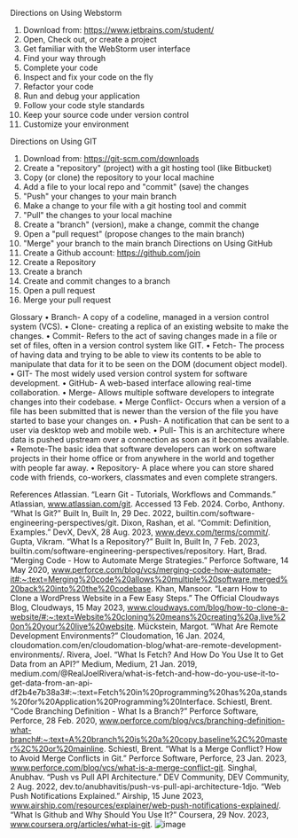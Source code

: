Directions on Using Webstorm
1.	Download from:
https://www.jetbrains.com/student/  
2.	Open, Check out, or create a project
3.	Get familiar with the WebStorm user interface
4.	Find your way through
5.	Complete your code
6.	Inspect and fix your code on the fly
7.	Refactor your code
8.	Run and debug your application
9.	Follow your code style standards
10.	Keep your source code under version control
11.	Customize your environment

Directions on Using GIT
1.	Download from:
https://git-scm.com/downloads
2.	Create a "repository" (project) with a git hosting tool (like Bitbucket)
3.	Copy (or clone) the repository to your local machine
4.	Add a file to your local repo and "commit" (save) the changes
5.	"Push" your changes to your main branch
6.	Make a change to your file with a git hosting tool and commit
7.	"Pull" the changes to your local machine
8.	Create a "branch" (version), make a change, commit the change
9.	Open a "pull request" (propose changes to the main branch)
10.	"Merge" your branch to the main branch
Directions on Using GitHub
1.	Create a Github account:
https://github.com/join
2.	Create a Repository
3.	Create a branch
4.	Create and commit changes to a branch
5.	Open a pull request
6.	Merge your pull request

Glossary
•	Branch- A copy of a codeline, managed in a version control system (VCS).
•	Clone- creating a replica of an existing website to make the changes.
•	Commit- Refers to the act of saving changes made in a file or set of files, often in a version control system like GIT.
•	Fetch- The process of having data and trying to be able to view its contents to be able to manipulate that data for it to be seen on the DOM (document object model).
•	GIT- The most widely used version control system for software development.
•	GitHub- A web-based interface allowing real-time collaboration.
•	Merge- Allows multiple software developers to integrate changes into their codebase.
•	Merge Conflict- Occurs when a version of a file has been submitted that is newer than the version of the file you have started to base your changes on.
•	Push- A notification that can be sent to a user via desktop web and mobile web. 
•	Pull- This is an architecture where data is pushed upstream over a connection as soon as it becomes available. 
•	Remote-The basic idea that software developers can work on software projects in their home office or from anywhere in the world and together with people far away. 
•	Repository- A place where you can store shared code with friends, co-workers, classmates and even complete strangers.

References
Atlassian. “Learn Git - Tutorials, Workflows and Commands.” Atlassian, www.atlassian.com/git. Accessed 13 Feb. 2024. 
Corbo, Anthony. “What Is Git?” Built In, Built In, 29 Dec. 2022, builtin.com/software-engineering-perspectives/git. 
Dixon, Rashan, et al. “Commit: Definition, Examples.” DevX, DevX, 28 Aug. 2023, www.devx.com/terms/commit/. 
Gupta, Vikram. “What Is a Repository?” Built In, Built In, 7 Feb. 2023, builtin.com/software-engineering-perspectives/repository. 
Hart, Brad. “Merging Code - How to Automate Merge Strategies.” Perforce Software, 14 May 2020, www.perforce.com/blog/vcs/merging-code-how-automate-it#:~:text=Merging%20code%20allows%20multiple%20software,merged%20back%20into%20the%20codebase. 
Khan, Mansoor. “Learn How to Clone a WordPress Website in a Few Easy Steps.” The Official Cloudways Blog, Cloudways, 15 May 2023, www.cloudways.com/blog/how-to-clone-a-website/#:~:text=Website%20cloning%20means%20creating%20a,live%20on%20your%20live%20website. 
Mückstein, Margot. “What Are Remote Development Environments?” Cloudomation, 16 Jan. 2024, cloudomation.com/en/cloudomation-blog/what-are-remote-development-environments/. 
Rivera, Joel. “What Is Fetch? And How Do You Use It to Get Data from an API?” Medium, Medium, 21 Jan. 2019, medium.com/@RealJoelRivera/what-is-fetch-and-how-do-you-use-it-to-get-data-from-an-api-df2b4e7b38a3#:~:text=Fetch%20in%20programming%20has%20a,stands%20for%20Application%20Programming%20Interface. 
Schiestl, Brent. “Code Branching Definition - What Is a Branch?” Perforce Software, Perforce, 28 Feb. 2020, www.perforce.com/blog/vcs/branching-definition-what-branch#:~:text=A%20branch%20is%20a%20copy,baseline%2C%20master%2C%20or%20mainline. 
Schiestl, Brent. “What Is a Merge Conflict? How to Avoid Merge Conflicts in Git.” Perforce Software, Perforce, 23 Jan. 2023, www.perforce.com/blog/vcs/what-is-a-merge-conflict-git. 
Singhal, Anubhav. “Push vs Pull API Architecture.” DEV Community, DEV Community, 2 Aug. 2022, dev.to/anubhavitis/push-vs-pull-api-architecture-1djo. 
“Web Push Notifications Explained.” Airship, 15 June 2023, www.airship.com/resources/explainer/web-push-notifications-explained/. 
“What Is Github and Why Should You Use It?” Coursera, 29 Nov. 2023, www.coursera.org/articles/what-is-git. 
![image](https://github.com/cb433/A02/assets/158234080/93e99454-77e2-4246-882f-d15b8f9a7417)
